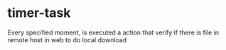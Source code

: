 # timer-task
Every specified moment, is executed a action that verify if there is file in remote host in web to do local download 
